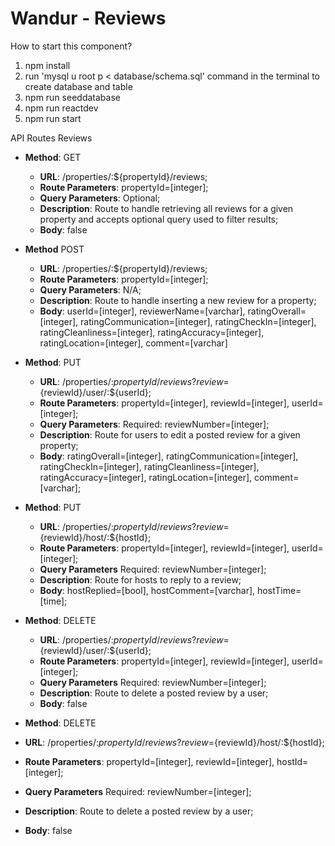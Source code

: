 # Wandur - Reviews
How to start this component?

1. npm install
2. run 'mysql u root p < database/schema.sql' command in the terminal to create database and table
3. npm run seeddatabase
4. npm run reactdev
5. npm run start

API Routes  Reviews

* **Method**: GET
  *  **URL**: /properties/:${propertyId}/reviews;
  *  **Route Parameters**: propertyId=[integer];
  *  **Query Parameters**: Optional;
  *  **Description**: Route to handle retrieving all reviews for a given property and accepts optional query used to filter results;
  *  **Body**: false


* **Method** POST
  *  **URL**: /properties/:${propertyId}/reviews;
  *  **Route Parameters**: propertyId=[integer];
  *  **Query Parameters**: N/A;
  *  **Description**: Route to handle inserting a new review for a property;
  *  **Body**: userId=[integer], reviewerName=[varchar], ratingOverall=[integer], ratingCommunication=[integer], ratingCheckIn=[integer], ratingCleanliness=[integer], ratingAccuracy=[integer], ratingLocation=[integer], comment=[varchar]


* **Method**: PUT
  *  **URL**: /properties/:${propertyId}/reviews?review=${reviewId}/user/:${userId};
  *  **Route Parameters**: propertyId=[integer], reviewId=[integer], userId=[integer];
  *  **Query Parameters**: Required: reviewNumber=[integer];
  *  **Description**: Route for users to edit a posted review for a given property;
  *  **Body**: ratingOverall=[integer], ratingCommunication=[integer], ratingCheckIn=[integer], ratingCleanliness=[integer], ratingAccuracy=[integer], ratingLocation=[integer], comment=[varchar];

* **Method**: PUT
  *  **URL**: /properties/:${propertyId}/reviews?review=${reviewId}/host/:${hostId};
  *  **Route Parameters**: propertyId=[integer], reviewId=[integer], userId=[integer];
  *  **Query Parameters** Required: reviewNumber=[integer];
  *  **Description**: Route for hosts to reply to a review;
  *  **Body**: hostReplied=[bool], hostComment=[varchar], hostTime=[time];

* **Method**: DELETE
  *  **URL**: /properties/:${propertyId}/reviews?review=${reviewId}/user/:${userId};
  *  **Route Parameters**: propertyId=[integer], reviewId=[integer], userId=[integer];
  *  **Query Parameters** Required: reviewNumber=[integer];
  *  **Description**: Route to delete a posted review by a user;
  *  **Body**: false
 
 * **Method**: DELETE
  *  **URL**: /properties/:${propertyId}/reviews?review=${reviewId}/host/:${hostId};
  *  **Route Parameters**: propertyId=[integer], reviewId=[integer], hostId=[integer];
  *  **Query Parameters** Required: reviewNumber=[integer];
  *  **Description**: Route to delete a posted review by a user;
  *  **Body**: false
